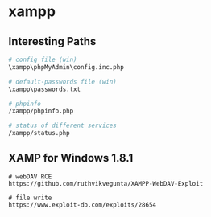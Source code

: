 # xampp

## Interesting Paths

```bash
# config file (win)
\xampp\phpMyAdmin\config.inc.php

# default-passwords file (win)
\xampp\passwords.txt

# phpinfo
/xampp/phpinfo.php

# status of different services
/xampp/status.php
```

## XAMP for Windows 1.8.1

```
# webDAV RCE
https://github.com/ruthvikvegunta/XAMPP-WebDAV-Exploit

# file write 
https://www.exploit-db.com/exploits/28654
```
